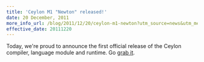 ```yaml
---
title: 'Ceylon M1 "Newton" released!'
date: 20 December, 2011
more_info_url: /blog/2011/12/20/ceylon-m1-newton?utm_source=news&utm_medium=web&utm_content=newslink&utm_campaign=1_0_M1release
effective_date: 20111220
---
```

Today, we're proud to announce the first official release of 
the Ceylon compiler, language module and runtime. Go 
[grab it](/download?utm_source=news&utm_medium=web&utm_content=download&utm_campaign=1_0_M1release).
